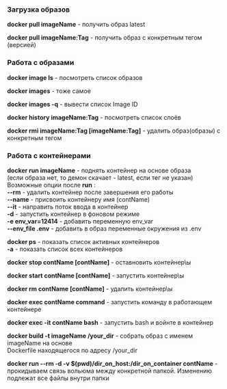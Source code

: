 ### Загрузка образов  
**docker pull imageName** - получить образ latest  

**docker pull imageName:Tag** - получить образ с конкретным тегом (версией)  

### Работа с образами  
**docker image ls** - посмотреть список образов  

**docker images** - тоже самое  

**docker images -q** - вывести список Image ID  

**docker history imageName:Tag** - посмотреть список слоёв  

**docker rmi imageName:Tag \[imageName:Tag\]** - удалить образ(образы) с конкретным тегом  

### Работа с контейнерами  
**docker run imageName** - поднять контейнер на основе образа  
(если образа нет, то демон скачает - latest, если тег не указан)  
Возможные опции после **run** :  
**--rm**   - удалить контейнер после завершения его работы  
**--name** - присвоить контейнеру имя (contName)  
**--it**  - направить поток ввода в контейнер  
**-d**     - запустить контейнер в фоновом режиме  
**-e env_var=12414** - добавить переменную env_var  
**--env_file .env** - добавить в образ переменные окружения из .env

**docker ps** - показать список активных контейнеров  
**-a**     - показать список всех контейнеров  

**docker stop contName \[contName\]**  - оставновить контейнер\\ы  

**docker start contName \[contName\]** - запустить контейнер\\ы  

**docker rm contName \[contName\]** - удалить контейнер\\ы  

**docker exec contName command**  - запустить команду в работающем контейнере  

**docker exec -it contName bash** - запустить bash и войнте в контейнер   

**docker build -t imageName /your_dir** - собрать образ с именем imageName на основе  
Dockerfile находящегося по адресу /your_dir  

**docker run --rm -d -v $(pwd)/dir_on_host:/dir_on_container contName** - прокидываем связь вольюма между
конкретной папкой. Изменению подлежат все файлы внутри папки






